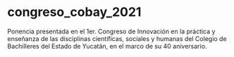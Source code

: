 # congreso_cobay_2021
Ponencia presentada en el 1er. Congreso de Innovación en la práctica y enseñanza de las disciplinas científicas, sociales y humanas del Colegio de Bachilleres del Estado de Yucatán, en el marco de su 40 aniversario. 
